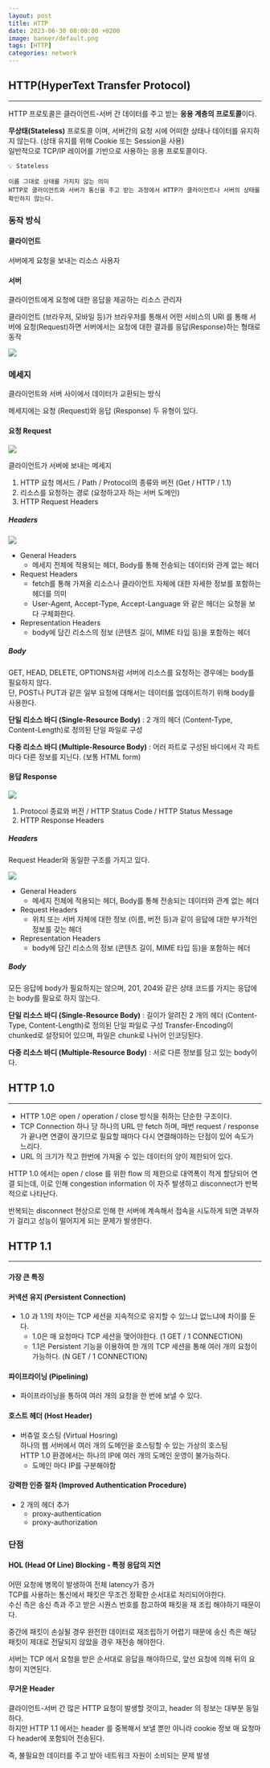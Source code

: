 ```yaml
---
layout: post
title: HTTP
date: 2023-06-30 00:00:00 +0200
image: banner/default.png
tags: [HTTP]
categories: network
---
```


## HTTP(HyperText Transfer Protocol)

---

HTTP 프로토콜은 클라이언트-서버 간 데이터를 주고 받는 **응용 계층의 프로토콜**이다.

**무상태(Stateless)** 프로토콜 이며, 서버간의 요청 시에 어떠한 상태나 데이터를 유지하지 않는다. (상태 유지를 위해 Cookie 또는 Session을 사용)        
일반적으로 TCP/IP 레이어를 기반으로 사용하는 응용 프로토콜이다.

```text
💡 Stateless

이름 그대로 상태를 가지지 않는 의미
HTTP로 클라이언트와 서버가 통신을 주고 받는 과정에서 HTTP가 클라이언트나 서버의 상태를 확인하지 않는다.
```

### 동작 방식

#### 클라이언트
서버에게 요청을 보내는 리소스 사용자

#### 서버
클라이언트에게 요청에 대한 응답을 제공하는 리소스 관리자     

클라이언트 (브라우저, 모바일 등)가 브라우저를 통해서 어떤 서비스의 URI 를 통해 서버에 요청(Request)하면 서버에서는 요청에 대한 결과를 응답(Response)하는 형태로 동작

![]({{site.baseurl}}/images/post/HTTP1.png)

### 메세지

클라이언트와 서버 사이에서 데이터가 교환되는 방식

메세지에는 요청 (Request)와 응답 (Response) 두 유형이 있다.

#### 요청 Request

![]({{site.baseurl}}/images/post/HTTP2.png)

클라이언트가 서버에 보내는 메세지

1. HTTP 요청 메서드 / Path / Protocol의 종류와 버전 (Get / HTTP / 1.1)
2. 리소스를 요청하는 경로 (요청하고자 하는 서버 도메인)
3. HTTP Request Headers

##### Headers

![]({{site.baseurl}}/images/post/HTTP4.png)

- General Headers
  - 메세지 전체에 적용되는 헤더, Body를 통해 전송되는 데이터와 관계 없는 헤더
- Request Headers
  - fetch를 통해 가져올 리소스나 클라이언트 자체에 대한 자세한 정보를 포함하는 헤더를 의미
  - User-Agent, Accept-Type, Accept-Language 와 같은 헤더는 요청을 보다 구체화한다.
- Representation Headers
  - body에 담긴 리소스의 정보 (콘텐츠 길이, MIME 타입 등)을 포함하는 헤더

##### Body

GET, HEAD, DELETE, OPTIONS처럼 서버에 리소스를 요청하는 경우에는 body를 필요하지 않다.      
단, POST나 PUT과 같은 일부 요청에 대해서는 데이터를 업데이트하기 위해 body를 사용한다.

**단일 리소스 바디 (Single-Resource Body)** : 2 개의 헤더 (Content-Type, Content-Length)로 정의된 단일 파일로 구성

**다중 리소스 바디 (Multiple-Resource Body)** : 어러 파트로 구성된 바디에서 각 파트마다 다른 정보를 지닌다. (보통 HTML form)

#### 응답 Response

![]({{site.baseurl}}/images/post/HTTP3.png)

1. Protocol 종료와 버전 / HTTP Status Code / HTTP Status Message
2. HTTP Response Headers


##### Headers

Request Header와 동일한 구조를 가지고 있다.

![]({{site.baseurl}}/images/post/HTTP5.png)

- General Headers
    - 메세지 전체에 적용되는 헤더, Body를 통해 전송되는 데이터와 관계 없는 헤더
- Request Headers
    - 위치 또는 서버 자체에 대한 정보 (이름, 버전 등)과 같이 응답에 대한 부가적인 정보를 갖는 헤더
- Representation Headers
    - body에 담긴 리소스의 정보 (콘텐츠 길이, MIME 타입 등)을 포함하는 헤더

##### Body

모든 응답에 body가 필요하지는 않으며, 201, 204와 같은 상태 코드를 가지는 응답에는 body를 필요로 하지 않는다.

**단일 리소스 바디 (Single-Resource Body)** : 길이가 알려진 2 개의 헤더 (Content-Type, Content-Length)로 정의된 단일 파일로 구성
Transfer-Encoding이 chunked로 설정되어 있으며, 파일은 chunk로 나뉘어 인코딩된다.

**다중 리소스 바디 (Multiple-Resource Body)** : 서로 다른 정보를 담고 있는 body이다.


## HTTP 1.0

---

- HTTP 1.0은 open / operation / close 방식을 취하는 단순한 구조이다.
- TCP Connection 하나 당 하나의 URL 만 fetch 하며, 매번 request / response 가 끝나면 연결이 끊기므로 필요할 때마다 다시 연결해야하는 단점이 있어 속도가 느리다.
- URL 의 크기가 작고 한번에 가져올 수 있는 데이터의 양이 제한되어 있다.

HTTP 1.0 에서는 open / close 를 위한 flow 의 제한으로 대역폭이 적게 할당되어 연결 되는데, 이로 인해 congestion information 이 자주 발생하고 disconnect가 반복적으로 나타난다.

반복되는 disconnect 현상으로 인해 한 서버에 계속해서 접속을 시도하게 되면 과부하가 걸리고 성능이 떨어지게 되는 문제가 발생한다.


## HTTP 1.1

---

#### 가장 큰 특징
#### 커넥션 유지 (Persistent Connection)

- 1.0 과 1.1의 차이는 TCP 세션을 지속적으로 유지할 수 있느냐 없느냐에 차이를 둔다.
  - 1.0은 매 요청마다 TCP 세션을 맺어야한다. (1 GET / 1 CONNECTION)
  - 1.1은 Persistent 기능을 이용하여 한 개의 TCP 세션을 통해 여러 개의 요청이 가능하다. (N GET / 1 CONNECTION)
#### 파이프라이닝 (Pipelining)
- 파이프라이닝을 통하여 여러 개의 요청을 한 번에 보낼 수 있다.

#### 호스트 헤더 (Host Header)
- 버츄얼 호스팅 (Virtual Hosring)   
  하나의 웹 서버에서 여러 개의 도메인을 호스팅할 수 있는 가상의 호스팅    
  HTTP 1.0 환경에서는 하나의 IP에 여러 개의 도메인 운영이 불가능하다.
  - 도메인 마다 IP를 구분해야함
#### 강력한 인증 절차 (Improved Authentication Procedure)
- 2 개의 헤더 추가
  - proxy-authentication
  - proxy-authorization


### 단점

#### HOL (Head Of Line) Blocking - 특정 응답의 지연
어떤 요청에 병목이 발생하여 전체 latency가 증가   
TCP를 사용하는 통신에서 패킷은 무조건 정확한 순서대로 처리되어야한다.   
수신 측은 송신 측과 주고 받은 시퀀스 번호를 참고하여 패킷을 재 조립 해야하기 때문이다.    

중간에 패킷이 손실될 경우 완전한 데이터로 재조립하기 어렵기 때문에 송신 측은 해당 패킷이 제대로 전달되지 않았을 경우 재전송 해야한다.   

서버는 TCP 에서 요청을 받은 순서대로 응답을 해야하므로, 앞선 요청에 의해 뒤의 요청이 지연된다.    

#### 무거운 Header

클라이언트-서버 간 많은 HTTP 요청이 발생할 것이고, header 의 정보는 대부분 동일하다.    
하지만 HTTP 1.1 에서는 header 를 중복해서 보낼 뿐만 아니라 cookie 정보 매 요청마다 header에 포함되어 전송된다.    

즉, 불필요한 데이터를 주고 받아 네트워크 자원이 소비되는 문제 발생